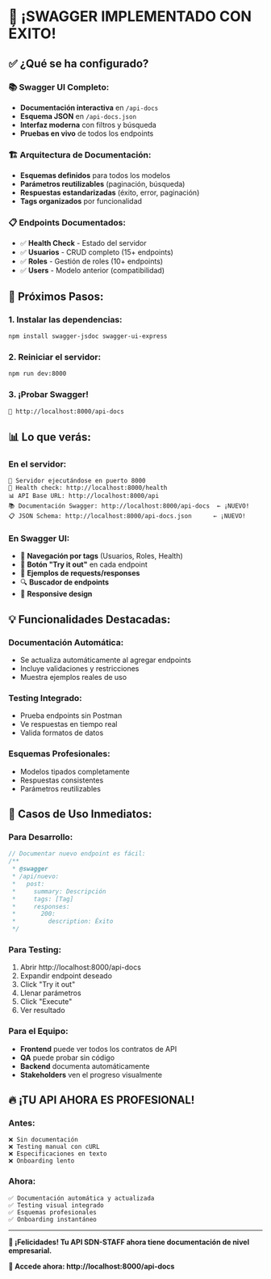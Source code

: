 # 🎉 ¡SWAGGER IMPLEMENTADO CON ÉXITO!

## ✅ **¿Qué se ha configurado?**

### 📚 **Swagger UI Completo:**
- **Documentación interactiva** en `/api-docs`
- **Esquema JSON** en `/api-docs.json`
- **Interfaz moderna** con filtros y búsqueda
- **Pruebas en vivo** de todos los endpoints

### 🏗️ **Arquitectura de Documentación:**
- **Esquemas definidos** para todos los modelos
- **Parámetros reutilizables** (paginación, búsqueda)
- **Respuestas estandarizadas** (éxito, error, paginación)
- **Tags organizados** por funcionalidad

### 📋 **Endpoints Documentados:**
- ✅ **Health Check** - Estado del servidor
- ✅ **Usuarios** - CRUD completo (15+ endpoints)
- ✅ **Roles** - Gestión de roles (10+ endpoints)  
- ✅ **Users** - Modelo anterior (compatibilidad)

## 🚀 **Próximos Pasos:**

### 1. **Instalar las dependencias:**
```bash
npm install swagger-jsdoc swagger-ui-express
```

### 2. **Reiniciar el servidor:**
```bash
npm run dev:8000
```

### 3. **¡Probar Swagger!**
```
🔗 http://localhost:8000/api-docs
```

## 📊 **Lo que verás:**

### **En el servidor:**
```
🚀 Servidor ejecutándose en puerto 8000
🔗 Health check: http://localhost:8000/health
📊 API Base URL: http://localhost:8000/api
📚 Documentación Swagger: http://localhost:8000/api-docs  ← ¡NUEVO!
📋 JSON Schema: http://localhost:8000/api-docs.json      ← ¡NUEVO!
```

### **En Swagger UI:**
- 🎯 **Navegación por tags** (Usuarios, Roles, Health)
- 🧪 **Botón "Try it out"** en cada endpoint
- 📝 **Ejemplos de requests/responses**
- 🔍 **Buscador de endpoints**
- 📱 **Responsive design**

## 💡 **Funcionalidades Destacadas:**

### **Documentación Automática:**
- Se actualiza automáticamente al agregar endpoints
- Incluye validaciones y restricciones
- Muestra ejemplos reales de uso

### **Testing Integrado:**
- Prueba endpoints sin Postman
- Ve respuestas en tiempo real
- Valida formatos de datos

### **Esquemas Profesionales:**
- Modelos tipados completamente
- Respuestas consistentes
- Parámetros reutilizables

## 🎯 **Casos de Uso Inmediatos:**

### **Para Desarrollo:**
```javascript
// Documentar nuevo endpoint es fácil:
/**
 * @swagger
 * /api/nuevo:
 *   post:
 *     summary: Descripción
 *     tags: [Tag]
 *     responses:
 *       200:
 *         description: Éxito
 */
```

### **Para Testing:**
1. Abrir http://localhost:8000/api-docs
2. Expandir endpoint deseado
3. Click "Try it out"
4. Llenar parámetros
5. Click "Execute"
6. Ver resultado

### **Para el Equipo:**
- **Frontend** puede ver todos los contratos de API
- **QA** puede probar sin código
- **Backend** documenta automáticamente
- **Stakeholders** ven el progreso visualmente

## 🔥 **¡TU API AHORA ES PROFESIONAL!**

### **Antes:**
```
❌ Sin documentación
❌ Testing manual con cURL
❌ Especificaciones en texto
❌ Onboarding lento
```

### **Ahora:**
```
✅ Documentación automática y actualizada
✅ Testing visual integrado
✅ Esquemas profesionales
✅ Onboarding instantáneo
```

---

**🎊 ¡Felicidades! Tu API SDN-STAFF ahora tiene documentación de nivel empresarial.**

**🔗 Accede ahora: http://localhost:8000/api-docs**
